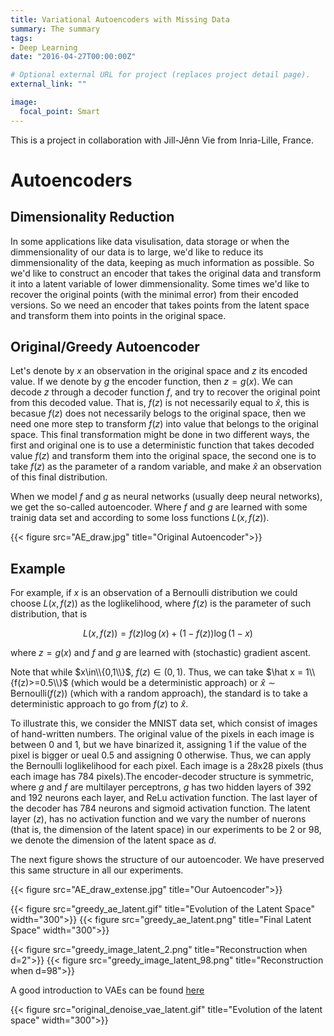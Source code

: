 ```yaml
---
title: Variational Autoencoders with Missing Data
summary: The summary
tags:
- Deep Learning
date: "2016-04-27T00:00:00Z"

# Optional external URL for project (replaces project detail page).
external_link: ""

image:
  focal_point: Smart
---
```


This is a project in collaboration with Jill-Jênn Vie from Inria-Lille, France.

# Autoencoders

## Dimensionality Reduction

In some applications like data visulisation, data storage or when the dimmensionality of our data is to large, we'd like to reduce its dimmensionality of the data,
keeping as much information as possible. So we'd like to construct an encoder that takes the original data and transform it into a latent variable of lower
dimmensionality. Some times we'd like to recover the original points (with the minimal error) from their encoded versions.
So we need an encoder that takes points from the latent space and
transform them into points in the original space.

## Original/Greedy Autoencoder

Let's denote by $x$ an observation in the original space and $z$ its encoded value. If we denote by $g$ the encoder function, then $z = g(x)$.
We can decode $z$ through a decoder function $f$,
and try to recover the original point from this decoded value. That is, $f(z)$ is not necessarily equal to $\hat x$, this is becasue $f(z)$ does not necessarily belogs to
the original space, then we need one more step to transform $f(z)$ into value that belongs to the original space.
This final transformation might be done in two different ways, the first
and original one is to use a deterministic function that takes decoded value $f(z)$ and transform them into the original space, the second one is to take $f(z)$ as the
parameter of a random variable, and make $\hat x$ an observation of this final distribution.

When we model $f$ and $g$ as neural networks (usually deep neural networks), we get the so-called autoencoder. Where $f$ and $g$ are learned with some trainig data set
and according to some loss functions $L(x, f(z))$.

{{< figure src="AE_draw.jpg" title="Original Autoencoder">}}

## Example

For example, if $x$ is an observation of a Bernoulli distribution we could choose $L(x,f(z))$ as the loglikelihood, where $f(z)$ is the parameter of such distribution,
that is

$$L(x,f(z)) = f(z)\log(x)+(1-f(z))\log(1-x)$$

where $z = g(x)$ and $f$ and $g$ are learned with (stochastic) gradient ascent.

Note that while $x\in\\{0,1\\}$, $f(z)\in (0,1)$. Thus, we can take $\hat x = 1\\{f(z)>=0.5\\}$ (which would be a deterministic approach) or
$\hat x\sim \text{Bernoulli}(f(z))$ (which with a random approach), the standard is to take a deterministic approach to go from $f(z)$ to $\hat x$.

To illustrate this, we consider the MNIST data set, which consist of images of hand-written numbers. The original value of the pixels in each image is between 0 and 1,
but we have binarized it, assigning 1 if the value of the pixel is bigger or ueal 0.5 and assigning 0 otherwise. Thus, we can apply the Bernoulli loglikelihood for
each pixel. Each image is a 28x28 pixels (thus each image has 784 pixels).The encoder-decoder structure is symmetric, where $g$ and $f$ are multilayer perceptrons,
$g$ has two hidden layers of 392 and 192 neurons each layer, and ReLu activation function. The last layer of the decoder has 784 neurons and sigmoid activation function.
The latent layer ($z$), has no activation function and we vary the number of nuerons (that is, the dimension of the latent space) in our experiments to be 2 or 98,
we denote the dimension of the latent space as $d$.

The next figure shows the structure of our autoencoder. We have preserved this same structure in all our experiments.

{{< figure src="AE_draw_extense.jpg" title="Our Autoencoder">}}

{{< figure src="greedy_ae_latent.gif" title="Evolution of the Latent Space" width="300">}} {{< figure src="greedy_ae_latent.png" title="Final Latent Space" width="300">}}

{{< figure src="greedy_image_latent_2.png" title="Reconstruction when d=2">}}
{{< figure src="greedy_image_latent_98.png" title="Reconstruction when d=98">}}


A good introduction to VAEs can be found <a href="https://towardsdatascience.com/understanding-variational-autoencoders-vaes-f70510919f73" target="_blank"> here </a>

{{< figure src="original_denoise_vae_latent.gif" title="Evolution of the latent space" width="300">}}




